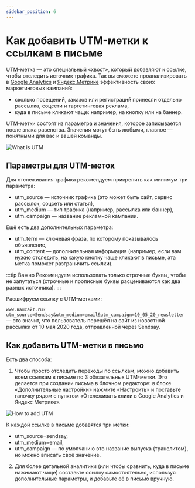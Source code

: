 ```yaml
---
sidebar_position: 6
---
```


# Как добавить UTM-метки к ссылкам в письме

UTM-метка — это специальный «хвост», который добавляют к ссылке, чтобы отследить источник трафика. Так вы сможете проанализировать в [Google Analytics](https://www.google.com/analytics/) и [Яндекс.Метрике](https://metrika.yandex.ru/) эффективность своих маркетинговых кампаний:
- сколько посещений, заказов или регистраций принесли отдельно рассылка, соцсети и таргетинговая реклама,
- куда в письме кликают чаще: например, на кнопку или на баннер.

UTM-метки состоят из параметра и значения, которое записывается после знака равенства. Значения могут быть любыми, главное — понятными для вас и вашей команды.

![What is UTM](/img/email-campaigns/settings\how-to-add-utm/what-is-utm.png) <br/>

## Параметры для UTM-меток
Для отслеживания трафика рекомендуем прикрепить как минимум три параметра:
- utm_source — источник трафика (это может быть сайт, сервис рассылок, соцсеть или статья),
- utm_medium — тип трафика (например, рассылка или баннер),
- utm_campaign — название рекламной кампании.

Ещё есть два дополнительных параметра:
- utm_term — ключевая фраза, по которому показывалось объявление,
- utm_content — дополнительная информация (например, если вам нужно отследить, на какую кнопку чаще кликают в письме, эта метка поможет разграничить ссылки).

:::tip Важно
Рекомендуем использовать только строчные буквы, чтобы не запутаться (строчные и прописные буквы расцениваются как два разных источника).
:::

Расшифруем ссылку с UTM-метками:

`www.вашсайт.ru?utm_source=Sendsay&utm_medium=email&utm_campaign=10_05_20_newsletter` — это значит, что пользователь перешёл на сайт из новостной рассылки от 10 мая 2020 года, отправленной через Sendsay.

## Как добавить UTM-метки в письмо
Есть два способа:

1. Чтобы просто отследить переходы по ссылкам, можно добавить всем ссылкам в письме по 3 обязательных UTM-метки. Это делается при создании письма в блочном редакторе: в блоке «Дополнительные настройки» нажмите «Настроить» и поставьте галочку рядом с пунктом «Отслеживать клики в Google Analytics и Яндекс Метрике».

![How to add UTM](/img/email-campaigns/settings\how-to-add-utm/how-to-create-utm.gif) <br/>

К каждой ссылке в письме добавятся три метки:
- utm_source=sendsay,
- utm_medium=email,
- utm_campaign — по умолчанию это название выпуска (транслитом), но можно вписать своё значение.

2. Для более детальной аналитики (или чтобы сравнить, куда в письме нажимают чаще) составьте ссылку самостоятельно, используя дополнительные параметры, и добавьте её в письмо вручную.